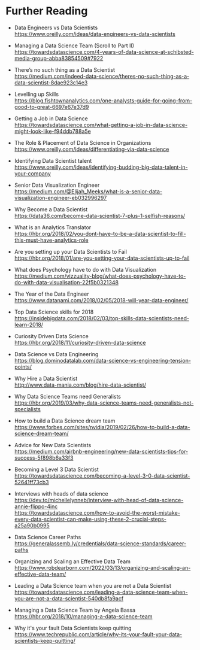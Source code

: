 # Further Reading

* Data Engineers vs Data Scientists  
  https://www.oreilly.com/ideas/data-engineers-vs-data-scientists

* Managing a Data Science Team (Scroll to Part II)  
  https://towardsdatascience.com/4-years-of-data-science-at-schibsted-media-group-abba83854509#7922

* There’s no such thing as a Data Scientist  
  https://medium.com/indeed-data-science/theres-no-such-thing-as-a-data-scientist-8dae923c14e3

* Levelling up Skills  
  https://blog.fishtownanalytics.com/one-analysts-guide-for-going-from-good-to-great-6697e67e37d9

* Getting a Job in Data Science  
  https://towardsdatascience.com/what-getting-a-job-in-data-science-might-look-like-f94ddb788a5e

* The Role & Placement of Data Science in Organizations  
  https://www.oreilly.com/ideas/differentiating-via-data-science

* Identifying Data Scientist talent  
  https://www.oreilly.com/ideas/identifying-budding-big-data-talent-in-your-company

* Senior Data Visualization Engineer  
  https://medium.com/@Elijah_Meeks/what-is-a-senior-data-visualization-engineer-eb032996297

* Why Become a Data Scientist  
  https://data36.com/become-data-scientist-7-plus-1-selfish-reasons/

* What is an Analytics Translator  
  https://hbr.org/2018/02/you-dont-have-to-be-a-data-scientist-to-fill-this-must-have-analytics-role

* Are you setting up your Data Scientists to Fail  
  https://hbr.org/2018/01/are-you-setting-your-data-scientists-up-to-fail

* What does Psychology have to do with Data Visualization  
  https://medium.com/vizzuality-blog/what-does-psychology-have-to-do-with-data-visualisation-22f5b0321348

* The Year of the Data Engineer  
  https://www.datanami.com/2018/02/05/2018-will-year-data-engineer/

* Top Data Science skills for 2018  
  https://insidebigdata.com/2018/02/03/top-skills-data-scientists-need-learn-2018/

* Curiosity Driven Data Science  
  https://hbr.org/2018/11/curiosity-driven-data-science

* Data Science vs Data Engineering  
  https://blog.dominodatalab.com/data-science-vs-engineering-tension-points/

* Why Hire a Data Scientist  
  http://www.data-mania.com/blog/hire-data-scientist/

* Why Data Science Teams need Generalists  
  https://hbr.org/2019/03/why-data-science-teams-need-generalists-not-specialists

* How to build a Data Science dream team  
  https://www.forbes.com/sites/nvidia/2019/02/26/how-to-build-a-data-science-dream-team/

* Advice for New Data Scientists  
  https://medium.com/airbnb-engineering/new-data-scientists-tips-for-success-5f898b6a33f3

* Becoming a Level 3 Data Scientist  
  https://towardsdatascience.com/becoming-a-level-3-0-data-scientist-52641ff73cb3

* Interviews with heads of data science  
  https://dev.to/michellelynneb/interview-with-head-of-data-science-annie-flippo-4inc \
  https://towardsdatascience.com/how-to-avoid-the-worst-mistake-every-data-scientist-can-make-using-these-2-crucial-steps-a25a90b0995

* Data Science Career Paths  
  https://generalassemb.ly/credentials/data-science-standards/career-paths

* Organizing and Scaling an Effective Data Team  
  https://www.robdearborn.com/2022/03/13/organizing-and-scaling-an-effective-data-team/

* Leading a Data Science team when you are not a Data Scientist\
  https://towardsdatascience.com/leading-a-data-science-team-when-you-are-not-a-data-scientist-540db8fa9acf

* Managing a Data Science Team by Angela Bassa\
  https://hbr.org/2018/10/managing-a-data-science-team

* Why it's your fault Data Scientists keep quitting\
  https://www.techrepublic.com/article/why-its-your-fault-your-data-scientists-keep-quitting/
